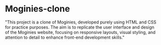 # Moginies-clone
"This project is a clone of Moginies, developed purely using HTML and CSS for practice purposes. The aim is to replicate the user interface and design of the Moginies website, focusing on responsive layouts, visual styling, and attention to detail to enhance front-end development skills."
